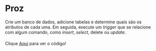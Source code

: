 # Proz

Crie um banco de dados, adicione tabelas e determine quais são os atributos de cada uma. Em seguida, execute um *trigger* que se relacione com algum comando, como *insert*, *select*, delete ou *update*.

#### 

Clique [Aqui]() para ver o código!

